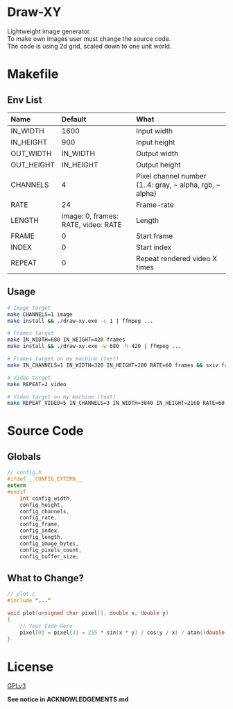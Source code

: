 # Draw-XY

Lightweight image generator.  
To make own images user must change the source code.  
The code is using 2d grid, scaled down to one unit world.

# Makefile

## Env List

| Name       | Default                             | What                                                     |
| :--------- | :---------------------------------- | :------------------------------------------------------- |
| IN_WIDTH   | 1600                                | Input width                                              |
| IN_HEIGHT  | 900                                 | Input height                                             |
| OUT_WIDTH  | IN_WIDTH                            | Output width                                             |
| OUT_HEIGHT | IN_HEIGHT                           | Output height                                            |
| CHANNELS   | 4                                   | Pixel channel number (1..4: gray, ~ alpha, rgb, ~ alpha) |
| RATE       | 24                                  | Frame-rate                                               |
| LENGTH     | image: 0, frames: RATE, video: RATE | Length                                                   |
| FRAME      | 0                                   | Start frame                                              |
| INDEX      | 0                                   | Start index                                              |
| REPEAT     | 0                                   | Repeat rendered video X times                            |

## Usage

```sh
# Image target
make CHANNELS=1 image
make install && ./draw-xy.exe -c 1 | ffmpeg ...

# Frames target
make IN_WIDTH=680 IN_HEIGHT=420 frames
make install && ./draw-xy.exe -w 680 -h 420 | ffmpeg ...

# Frames target on my machine (test)
make IN_CHANNELS=1 IN_WIDTH=320 IN_HEIGHT=280 RATE=60 frames && sxiv frames

# Video target
make REPEAT=2 video

# Video target on my machine (test)
make REPEAT_VIDEO=5 IN_CHANNELS=3 IN_WIDTH=3840 IN_HEIGHT=2160 RATE=60 video && mpv --loop-file video.mp4 --video-unscaled
```

# Source Code

## Globals

```c
// config.h
#ifdef __CONFIG_EXTERN__
extern
#endif
    int config_width,
    config_height,
    config_channels,
    config_rate,
    config_frame,
    config_index,
    config_length,
    config_image_bytes,
    config_pixels_count,
    config_buffer_size;
```

## What to Change?

```c
// plot.c
#include "..."

void plot(unsigned char pixel[], double x, double y)
{
    // Your Code Here
    pixel[0] = pixel[3] = 255 * sin(x * y) / cos(y / x) / atan((double)config_index / config_rate);
}
```

# License

[GPLv3](https://www.gnu.org/licenses/gpl-3.0.txt)

**See notice in ACKNOWLEDGEMENTS.md**

